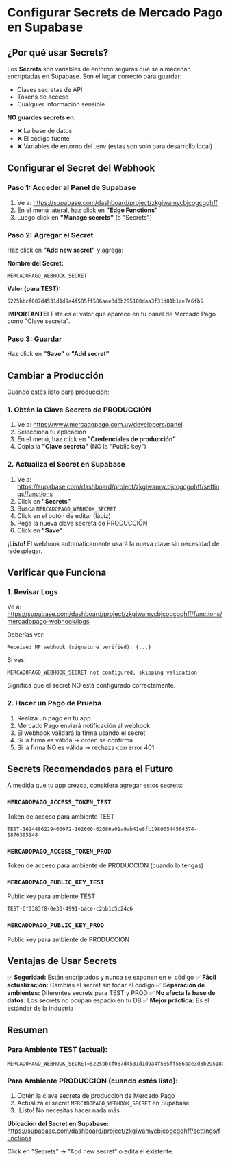 # Configurar Secrets de Mercado Pago en Supabase

## ¿Por qué usar Secrets?

Los **Secrets** son variables de entorno seguras que se almacenan encriptadas en Supabase. Son el lugar correcto para guardar:
- Claves secretas de API
- Tokens de acceso
- Cualquier información sensible

**NO guardes secrets en:**
- ❌ La base de datos
- ❌ El código fuente
- ❌ Variables de entorno del .env (estas son solo para desarrollo local)

## Configurar el Secret del Webhook

### Paso 1: Acceder al Panel de Supabase

1. Ve a: https://supabase.com/dashboard/project/zkgiwamycbjcogcgqhff
2. En el menú lateral, haz click en **"Edge Functions"**
3. Luego click en **"Manage secrets"** (o "Secrets")

### Paso 2: Agregar el Secret

Haz click en **"Add new secret"** y agrega:

**Nombre del Secret:**
```
MERCADOPAGO_WEBHOOK_SECRET
```

**Valor (para TEST):**
```
5225bbcf087d4531d1d9a4f585ff586aae3d8b295180daa3f31d81b1ce7e6fb5
```

**IMPORTANTE:** Este es el valor que aparece en tu panel de Mercado Pago como "Clave secreta".

### Paso 3: Guardar

Haz click en **"Save"** o **"Add secret"**

## Cambiar a Producción

Cuando estés listo para producción:

### 1. Obtén la Clave Secreta de PRODUCCIÓN

1. Ve a: https://www.mercadopago.com.uy/developers/panel
2. Selecciona tu aplicación
3. En el menú, haz click en **"Credenciales de producción"**
4. Copia la **"Clave secreta"** (NO la "Public key")

### 2. Actualiza el Secret en Supabase

1. Ve a: https://supabase.com/dashboard/project/zkgiwamycbjcogcgqhff/settings/functions
2. Click en **"Secrets"**
3. Busca `MERCADOPAGO_WEBHOOK_SECRET`
4. Click en el botón de editar (lápiz)
5. Pega la nueva clave secreta de PRODUCCIÓN
6. Click en **"Save"**

**¡Listo!** El webhook automáticamente usará la nueva clave sin necesidad de redesplegar.

## Verificar que Funciona

### 1. Revisar Logs

Ve a: https://supabase.com/dashboard/project/zkgiwamycbjcogcgqhff/functions/mercadopago-webhook/logs

Deberías ver:
```
Received MP webhook (signature verified): {...}
```

Si ves:
```
MERCADOPAGO_WEBHOOK_SECRET not configured, skipping validation
```

Significa que el secret NO está configurado correctamente.

### 2. Hacer un Pago de Prueba

1. Realiza un pago en tu app
2. Mercado Pago enviará notificación al webhook
3. El webhook validará la firma usando el secret
4. Si la firma es válida → orden se confirma
5. Si la firma NO es válida → rechaza con error 401

## Secrets Recomendados para el Futuro

A medida que tu app crezca, considera agregar estos secrets:

### `MERCADOPAGO_ACCESS_TOKEN_TEST`
Token de acceso para ambiente TEST
```
TEST-1624486229466072-102600-62686a01a9ab41e8fc19800544564374-1876395148
```

### `MERCADOPAGO_ACCESS_TOKEN_PROD`
Token de acceso para ambiente de PRODUCCIÓN (cuando lo tengas)

### `MERCADOPAGO_PUBLIC_KEY_TEST`
Public key para ambiente TEST
```
TEST-6f0383f8-0e30-4991-bace-c2bb1c5c24c6
```

### `MERCADOPAGO_PUBLIC_KEY_PROD`
Public key para ambiente de PRODUCCIÓN

## Ventajas de Usar Secrets

✅ **Seguridad:** Están encriptados y nunca se exponen en el código
✅ **Fácil actualización:** Cambias el secret sin tocar el código
✅ **Separación de ambientes:** Diferentes secrets para TEST y PROD
✅ **No afecta la base de datos:** Los secrets no ocupan espacio en tu DB
✅ **Mejor práctica:** Es el estándar de la industria

## Resumen

### Para Ambiente TEST (actual):
```
MERCADOPAGO_WEBHOOK_SECRET=5225bbcf087d4531d1d9a4f585ff586aae3d8b295180daa3f31d81b1ce7e6fb5
```

### Para Ambiente PRODUCCIÓN (cuando estés listo):
1. Obtén la clave secreta de producción de Mercado Pago
2. Actualiza el secret `MERCADOPAGO_WEBHOOK_SECRET` en Supabase
3. ¡Listo! No necesitas hacer nada más

**Ubicación del Secret en Supabase:**
https://supabase.com/dashboard/project/zkgiwamycbjcogcgqhff/settings/functions

Click en "Secrets" → "Add new secret" o edita el existente.
